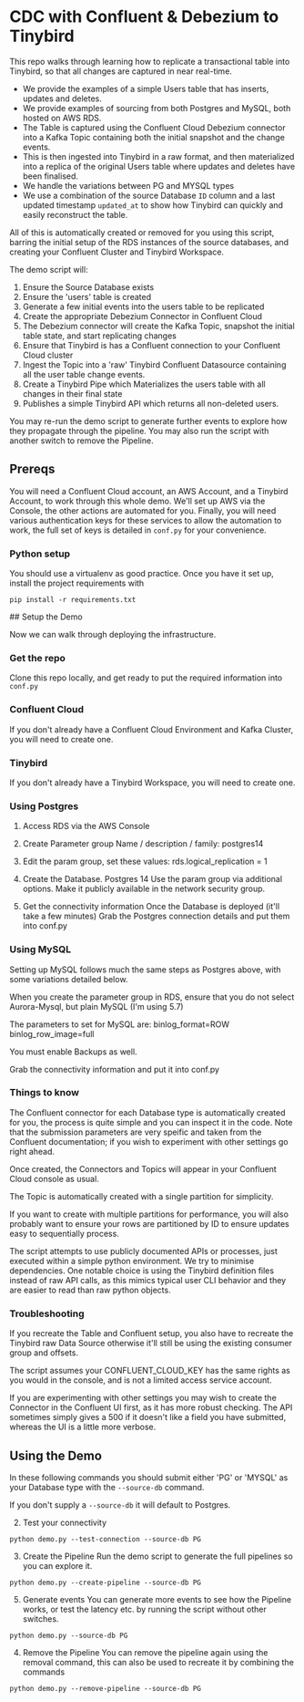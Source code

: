 # CDC with Confluent & Debezium to Tinybird

This repo walks through learning how to replicate a transactional table into Tinybird, so that all changes are captured in near real-time.

* We provide the examples of a simple Users table that has inserts, updates and deletes.
* We provide examples of sourcing from both Postgres and MySQL, both hosted on AWS RDS.
* The Table is captured using the Confluent Cloud Debezium connector into a Kafka Topic containing both the initial snapshot and the change events.
* This is then ingested into Tinybird in a raw format, and then materialized into a replica of the original Users table where updates and deletes have been finalised.
* We handle the variations between PG and MYSQL types
* We use a combination of the source Database ``ID`` column and a last updated timestamp ``updated_at`` to show how Tinybird can quickly and easily reconstruct the table.

All of this is automatically created or removed for you using this script, barring the initial setup of the RDS instances of the source databases, and creating your Confluent Cluster and Tinybird Workspace. 

The demo script will:

1. Ensure the Source Database exists
2. Ensure the 'users' table is created
3. Generate a few initial events into the users table to be replicated
4. Create the appropriate Debezium Connector in Confluent Cloud
5. The Debezium connector will create the Kafka Topic, snapshot the initial table state, and start replicating changes
6. Ensure that Tinybird is has a Confluent connection to your Confluent Cloud cluster
7. Ingest the Topic into a 'raw' Tinybird Confluent Datasource containing all the user table change events.
8. Create a Tinybird Pipe which Materializes the users table with all changes in their final state
9. Publishes a simple Tinybird API which returns all non-deleted users.

You may re-run the demo script to generate further events to explore how they propagate through the pipeline.
You may also run the script with another switch to remove the Pipeline.

## Prereqs

You will need a Confluent Cloud account, an AWS Account, and a Tinybird Account, to work through this whole demo.
We'll set up AWS via the Console, the other actions are automated for you.
Finally, you will need various authentication keys for these services to allow the automation to work, the full set of keys is detailed in ``conf.py`` for your convenience.

### Python setup
You should use a virtualenv as good practice.
Once you have it set up, install the project requirements with 

```
pip install -r requirements.txt
```
 
## Setup the Demo

Now we can walk through deploying the infrastructure.

### Get the repo

Clone this repo locally, and get ready to put the required information into ``conf.py``

### Confluent Cloud
If you don't already have a Confluent Cloud Environment and Kafka Cluster, you will need to create one.

### Tinybird
If you don't already have a Tinybird Workspace, you will need to create one.

### Using Postgres

1. Access RDS via the AWS Console
2. Create Parameter group
Name / description / family: postgres14

3. Edit the param group, set these values:
rds.logical_replication = 1

4. Create the Database.
Postgres 14
Use the param group via additional options.
Make it publicly available in the network security group.

5. Get the connectivity information
Once the Database is deployed (it'll take a few minutes)
Grab the Postgres connection details and put them into conf.py

### Using MySQL

Setting up MySQL follows much the same steps as Postgres above, with some variations detailed below.

When you create the parameter group in RDS, ensure that you do not select Aurora-Mysql, but plain MySQL (I'm using 5.7)

The parameters to set for MySQL are:
binlog_format=ROW
binlog_row_image=full

You must enable Backups as well.

Grab the connectivity information and put it into conf.py

### Things to know

The Confluent connector for each Database type is automatically created for you, the process is quite simple and you can inspect it in the code. Note that the submission parameters are very speific and taken from the Confluent documentation; if you wish to experiment with other settings go right ahead.

Once created, the Connectors and Topics will appear in your Confluent Cloud console as usual.

The Topic is automatically created with a single partition for simplicity.

If you want to create with multiple partitions for performance, you will also probably want to ensure your rows are partitioned by ID to ensure updates easy to sequentially process.

The script attempts to use publicly documented APIs or processes, just executed within a simple python environment. We try to minimise dependencies.
One notable choice is using the Tinybird definition files instead of raw API calls, as this mimics typical user CLI behavior and they are easier to read than raw python objects.

### Troubleshooting

If you recreate the Table and Confluent setup, you also have to recreate the Tinybird raw Data Source otherwise it'll still be using the existing consumer group and offsets.

The script assumes your CONFLUENT_CLOUD_KEY has the same rights as you would in the console, and is not a limited access service account.

If you are experimenting with other settings you may wish to create the Connector in the Confluent UI first, as it has more robust checking. The API sometimes simply gives a 500 if it doesn't like a field you have submitted, whereas the UI is a little more verbose.

## Using the Demo

In these following commands you should submit either 'PG' or 'MYSQL' as your Database type with the ``--source-db`` command. 

If you don't supply a ``--source-db`` it will default to Postgres.

2. Test your connectivity
```
python demo.py --test-connection --source-db PG
```

3. Create the Pipeline
Run the demo script to generate the full pipelines so you can explore it.
```
python demo.py --create-pipeline --source-db PG
```

5. Generate events
You can generate more events to see how the Pipeline works, or test the latency etc. by running the script without other switches.
```
python demo.py --source-db PG
```

4. Remove the Pipeline
You can remove the pipeline again using the removal command, this can also be used to recreate it by combining the commands
```
python demo.py --remove-pipeline --source-db PG
```
